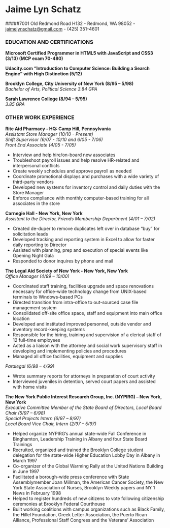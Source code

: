 # Jaime Lyn Schatz
#####7001 Old Redmond Road H132 - Redmond, WA 98052 - jaimelynschatz@gmail.com - (425) 351-4601

### EDUCATION AND CERTIFICATIONS
**Microsoft Certified Programmer in HTML5 with JavaScript and CSS3 (3/13) (MCP exam 70-480)**

**Udacity.com “Introduction to Computer Science: Building a Search Engine” with High Distinction (5/12)**

**Brooklyn College, City University of New York (8/95 – 5/98)**<br>*Bachelor of Arts, Political Science 3.84 GPA*

**Sarah Lawrence College (8/94 – 5/95)**<br>*3.85 GPA*

### **OTHER WORK EXPERIENCE**
**Rite Aid Pharmacy - HQ: Camp Hill, Pennsylvania**<br>*Assistant Store Manager (10/10 - Present)*<br>*Shift Supervisor (6/07 - 10/10 and 6/05 - 7/06)*<br>*Front End Associate (4/05 - 7/05)*
+ Interview and help hire/on-board new associates
+ Troubleshoot payroll issues and help resolve HR-related and interpersonal conflicts
+ Create weekly schedules and approve payroll as needed
+ Coordinate promotional displays and purchases with a wide variety of third-party vendors
+ Developed new systems for inventory control and daily duties with the Store Manager
+ Enforce compliance with monthly computer-based training for all associates in the store

**Carnegie Hall - New York, New York**<br>*Assistant to the Director, Friends Membership Department (4/01 – 7/02)*
+ Created de-duper to remove duplicates left over in database “buy” for solicitation leads
+ Developed tracking and reporting system in Excel to allow for faster daily reporting to Director
+ Assisted with planning, prep and execution of special events like Opening Night Gala
+ Responded to donor inquires by phone and mail

**The Legal Aid Society of New York - New York, New York**<br>*Office Manager (4/99 – 10/00)*
+ Coordinated staff training, facilities upgrade and space renovations necessary for office-wide technology change from UNIX-based terminals to Windows-based PCs
+ Directed transition from intra-office to out-sourced case file management system
+ Consolidated off-site office space, staff and equipment into main office location
+ Developed and instituted improved personnel, outside vendor and inventory record-keeping systems
+ Responsible for the hiring, training and supervision of a clerical staff of 12 full-time employees
+ Acted as a liaison with the attorney and social work supervisory staff in developing and implementing policies and procedures
+ Managed all office facilities, equipment and supplies

*Paralegal (6/98 – 4/99)*
+ Wrote summary reports for attorneys in preparation of court activity
+ Interviewed juveniles in detention, served court papers and assisted with home visits


**The New York Public Interest Research Group, Inc. (NYPIRG) – New York, New York**<br>*Executive Committee Member of the State Board of Directors, Local Board Chair (5/97 – 6/98)*<br>*Special Projects Intern (6/97 – 8/97)*<br>*Local Board Vice Chair, Intern (2/97 – 5/97)*
+ Helped organize NYPIRG’s annual state-wide Fall Conference in Binghamton, Leadership Training in Albany and four State Board Trainings
+ Recruited, organized and trained the Brooklyn College student delegation for the state-wide Higher Education Lobby Day in Albany in March 1997
+ Co-organizer of the Global Warming Rally at the United Nations Building in June 1997
+ Facilitated a borough-wide press conference with State Assemblymember Joan Millman, the American Cancer Society, the New York State Association of Nurses, Brooklyn Weekly papers and NY 1 News in February 1998
+ Helped to register hundreds of new citizens to vote following citizenship ceremonies at Brooklyn Federal Courthouse
+ Built working coalitions with campus organizations such as Black Family, the Hillel Foundation, Greek Letter Association, the Puerto Rican Alliance, Professional Staff Congress and the Veterans’ Association
